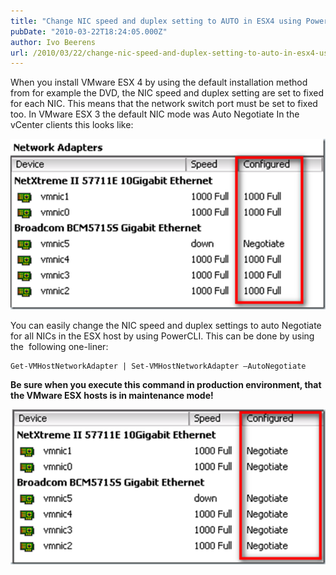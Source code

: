 ```yaml
---
title: "Change NIC speed and duplex setting to AUTO in ESX4 using PowerCLI"
pubDate: "2010-03-22T18:24:05.000Z"
author: Ivo Beerens
url: /2010/03/22/change-nic-speed-and-duplex-setting-to-auto-in-esx4-using-powercli/
---
```


When you install VMware ESX 4 by using the default installation method from for example the DVD, the NIC speed and duplex setting are set to fixed for each NIC. This means that the network switch port must be set to fixed too. In VMware ESX 3 the default NIC mode was Auto Negotiate In the vCenter clients this looks like:

[![image](images/image3_thumb1.png "image")](images/image31.png)

You can easily change the NIC speed and duplex settings to auto Negotiate for all NICs in the ESX host by using PowerCLI. This can be done by using the  following one-liner: 
```
Get-VMHostNetworkAdapter | Set-VMHostNetworkAdapter –AutoNegotiate
```
**Be sure when you execute this command in production environment, that the VMware ESX hosts is in maintenance mode!**

[![image](images/image6_thumb1.png "image")](images/image61.png)
